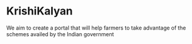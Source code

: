 # KrishiKalyan
We aim to create a portal that will help farmers to take advantage of the schemes availed by the Indian government
